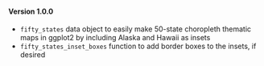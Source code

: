#### Version 1.0.0

* `fifty_states` data object to easily make 50-state choropleth thematic maps in ggplot2 by including Alaska and Hawaii as insets
* `fifty_states_inset_boxes` function to add border boxes to the insets, if desired
